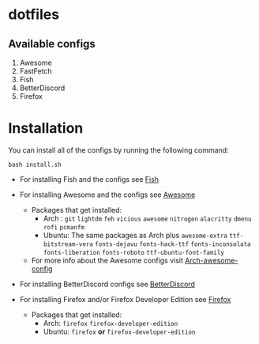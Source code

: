 # dotfiles
## Available configs
1. Awesome
1. FastFetch
1. Fish
1. BetterDiscord
1. Firefox

# Installation
You can install all of the configs by running the following command:
```
bash install.sh
```
* For installing Fish and the configs see [Fish](./fish)
* For installing Awesome and the configs see [Awesome](./Awesome)
  * Packages that get installed:
    * Arch : `git` `lightdm` `feh` `vicious` `awesome` `nitrogen` `alacritty` `dmenu` `rofi` `pcmanfm`
    * Ubuntu: The same packages as Arch plus `awesome-extra` `ttf-bitstream-vera` `fonts-dejavu` `fonts-hack-ttf` `fonts-inconsolata` `fonts-liberation` `fonts-roboto` `ttf-ubuntu-font-family`
  * For more info about the Awesome configs visit [Arch-awesome-config](https://github.com/Rayrsn/Arch-awesome-config)
* For installing BetterDiscord configs see [BetterDiscord](./BetterDiscord)

* For installing Firefox and/or Firefox Developer Edition see [Firefox](./Firefox)
  * Packages that get installed:
    * Arch: `firefox` `firefox-developer-edition`
    * Ubuntu: `firefox` **or** `firefox-developer-edition`